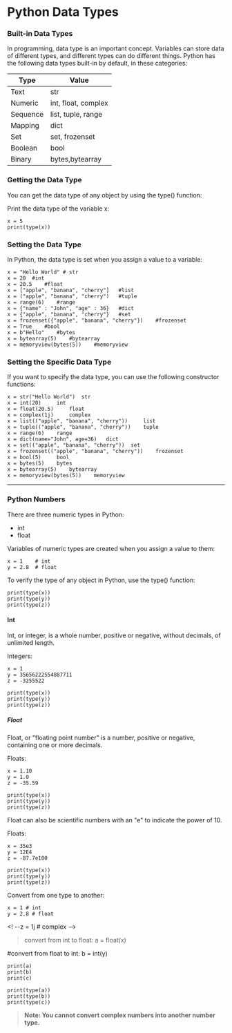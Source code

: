 # Python Data Types

###  Built-in Data Types

In programming, data type is an important concept.
Variables can store data of different types, and different types can do different things.
Python has the following data types built-in by default, in these categories:

Type | Value
------------ | -------------
Text | 	str
Numeric| 	int, float, complex
Sequence| 	list, tuple, range
Mapping | 	dict
Set | 	set, frozenset
Boolean | 	bool
Binary| 	bytes,bytearray

### Getting the Data Type

You can get the data type of any object by using the type() function:

Print the data type of the variable x:

```python3
x = 5
print(type(x))
```

### Setting the Data Type

In Python, the data type is set when you assign a value to a variable:

```python3
x = "Hello World" #	str 	
x = 20 	#int 	
x = 20.5 	#float 	 	
x = ["apple", "banana", "cherry"] 	#list 	
x = ("apple", "banana", "cherry") 	#tuple 	
x = range(6) 	#range 	
x = {"name" : "John", "age" : 36} 	#dict 	
x = {"apple", "banana", "cherry"} 	#set 	
x = frozenset({"apple", "banana", "cherry"}) 	#frozenset 	
x = True 	#bool 	
x = b"Hello" 	#bytes 	
x = bytearray(5) 	#bytearray 	
x = memoryview(bytes(5)) 	#memoryview 	
```

### Setting the Specific Data Type

If you want to specify the data type, you can use the following constructor functions:

```python3
x = str("Hello World") 	str 	
x = int(20) 	int 	
x = float(20.5) 	float 	
x = complex(1j) 	complex 	
x = list(("apple", "banana", "cherry")) 	list 	
x = tuple(("apple", "banana", "cherry")) 	tuple 	
x = range(6) 	range 	
x = dict(name="John", age=36) 	dict 	
x = set(("apple", "banana", "cherry")) 	set 	
x = frozenset(("apple", "banana", "cherry")) 	frozenset 	
x = bool(5) 	bool 	
x = bytes(5) 	bytes 	
x = bytearray(5) 	bytearray 	
x = memoryview(bytes(5)) 	memoryview 	
```

---

### Python Numbers

There are three numeric types in Python:

* int
* float
<!--*    complex #We are not going to dive in this too deep -->
Variables of numeric types are created when you assign a value to them:

```python3
x = 1    # int
y = 2.8  # float
```
<!-- z = 1j   # complex -->

To verify the type of any object in Python, use the type() function:

```python3
print(type(x))
print(type(y))
print(type(z))
```

#### Int

Int, or integer, is a whole number, positive or negative, without decimals, of unlimited length.

Integers:

```python3
x = 1
y = 35656222554887711
z = -3255522

print(type(x))
print(type(y))
print(type(z))
```

##### Float

Float, or "floating point number" is a number, positive or negative, containing one or more decimals.

Floats:

```python3
x = 1.10
y = 1.0
z = -35.59

print(type(x))
print(type(y))
print(type(z))
```

Float can also be scientific numbers with an "e" to indicate the power of 10.

Floats:

```python3
x = 35e3
y = 12E4
z = -87.7e100

print(type(x))
print(type(y))
print(type(z))
```
<!--
Complex

Complex numbers are written with a "j" as the imaginary part:


Complex:
x = 3+5j
y = 5j
z = -5j

print(type(x))
print(type(y))
print(type(z))
Type Conversion

You can convert from one type to another with the int(), float(), and complex() methods:
-->

Convert from one type to another:

```python3
x = 1 # int
y = 2.8 # float
```
<! --z = 1j # complex -->

> convert from int to float:
  > a = float(x)

#convert from float to int:
b = int(y)
<!--
#convert from int to complex:
c = complex(x)
-->

```python3
print(a)
print(b)
print(c)

print(type(a))
print(type(b))
print(type(c))
```

> **Note: You cannot convert complex numbers into another number type.**
